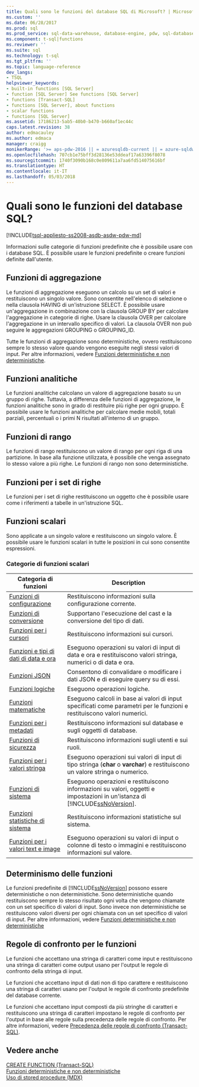 ```yaml
---
title: Quali sono le funzioni del database SQL di Microsoft? | Microsoft Docs
ms.custom: ''
ms.date: 06/28/2017
ms.prod: sql
ms.prod_service: sql-data-warehouse, database-engine, pdw, sql-database
ms.component: t-sql|functions
ms.reviewer: ''
ms.suite: sql
ms.technology: t-sql
ms.tgt_pltfrm: ''
ms.topic: language-reference
dev_langs:
- TSQL
helpviewer_keywords:
- built-in functions [SQL Server]
- function [SQL Server] See functions [SQL Server]
- functions [Transact-SQL]
- functions [SQL Server], about functions
- scalar functions
- functions [SQL Server]
ms.assetid: 17186213-5ab5-40b0-b470-b660af1ec44c
caps.latest.revision: 38
author: edmacauley
ms.author: edmaca
manager: craigg
monikerRange: '>= aps-pdw-2016 || = azuresqldb-current || = azure-sqldw-latest || >= sql-server-2016 || = sqlallproducts-allversions'
ms.openlocfilehash: 707cb1e75bff3d28136e53ddeaf17a63396f8078
ms.sourcegitcommit: 1740f3090b168c0e809611a7aa6fd514075616bf
ms.translationtype: HT
ms.contentlocale: it-IT
ms.lasthandoff: 05/03/2018
---
```

# <a name="what-are-the-sql-database-functions"></a>Quali sono le funzioni del database SQL?
[!INCLUDE[tsql-appliesto-ss2008-asdb-asdw-pdw-md](../../includes/tsql-appliesto-ss2008-asdb-asdw-pdw-md.md)]

Informazioni sulle categorie di funzioni predefinite che è possibile usare con i database SQL. È possibile usare le funzioni predefinite o creare funzioni definite dall'utente.
  
## <a name="aggregate-functions"></a>Funzioni di aggregazione

Le funzioni di aggregazione eseguono un calcolo su un set di valori e restituiscono un singolo valore. Sono consentite nell'elenco di selezione o nella clausola HAVING di un'istruzione SELECT. È possibile usare un'aggregazione in combinazione con la clausola GROUP BY per calcolare l'aggregazione in categorie di righe. Usare la clausola OVER per calcolare l'aggregazione in un intervallo specifico di valori. La clausola OVER non può seguire le aggregazioni GROUPING o GROUPING_ID.

Tutte le funzioni di aggregazione sono deterministiche, ovvero restituiscono sempre lo stesso valore quando vengono eseguite negli stessi valori di input. Per altre informazioni, vedere [Funzioni deterministiche e non deterministiche](../../relational-databases/user-defined-functions/deterministic-and-nondeterministic-functions.md).

## <a name="analytic-functions"></a>Funzioni analitiche
Le funzioni analitiche calcolano un valore di aggregazione basato su un gruppo di righe. Tuttavia, a differenza delle funzioni di aggregazione, le funzioni analitiche sono in grado di restituire più righe per ogni gruppo. È possibile usare le funzioni analitiche per calcolare medie mobili, totali parziali, percentuali o i primi N risultati all'interno di un gruppo.

## <a name="ranking-functions"></a>Funzioni di rango
Le funzioni di rango restituiscono un valore di rango per ogni riga di una partizione. In base alla funzione utilizzata, è possibile che venga assegnato lo stesso valore a più righe. Le funzioni di rango non sono deterministiche.

## <a name="rowset-functions"></a>Funzioni per i set di righe
Le funzioni per i set di righe restituiscono un oggetto che è possibile usare come i riferimenti a tabelle in un'istruzione SQL.

## <a name="scalar-functions"></a>Funzioni scalari
Sono applicate a un singolo valore e restituiscono un singolo valore. È possibile usare le funzioni scalari in tutte le posizioni in cui sono consentite espressioni.

### <a name="categories-of-scalar-functions"></a>Categorie di funzioni scalari
  
|Categoria di funzioni|Description|  
|-----------------------|-----------------|  
|[Funzioni di configurazione](configuration-functions-transact-sql.md)|Restituiscono informazioni sulla configurazione corrente.|  
|[Funzioni di conversione](conversion-functions-transact-sql.md)|Supportano l'esecuzione del cast e la conversione del tipo di dati.|  
|[Funzioni per i cursori](cursor-functions-transact-sql.md)|Restituiscono informazioni sui cursori.|  
|[Funzioni e tipi di dati di data e ora](date-and-time-data-types-and-functions-transact-sql.md)|Eseguono operazioni su valori di input di data e ora e restituiscono valori stringa, numerici o di data e ora.|  
|[Funzioni JSON](json-functions-transact-sql.md)|Consentono di convalidare o modificare i dati JSON e di eseguire query su di essi.|  
|[Funzioni logiche](http://msdn.microsoft.com/library/5b2b4546-951b-462d-91d5-e41fc5acd6f9)|Eseguono operazioni logiche.|  
|[Funzioni matematiche](mathematical-functions-transact-sql.md)|Eseguono calcoli in base ai valori di input specificati come parametri per le funzioni e restituiscono valori numerici.|  
|[Funzioni per i metadati](metadata-functions-transact-sql.md)|Restituiscono informazioni sul database e sugli oggetti di database.|  
|[Funzioni di sicurezza](security-functions-transact-sql.md)|Restituiscono informazioni sugli utenti e sui ruoli.|  
|[Funzioni per i valori stringa](string-functions-transact-sql.md)|Eseguono operazioni sui valori di input di tipo stringa (**char** o **varchar**) e restituiscono un valore stringa o numerico.|  
|[Funzioni di sistema](../../relational-databases/system-functions/system-functions-for-transact-sql.md)|Eseguono operazioni e restituiscono informazioni su valori, oggetti e impostazioni in un'istanza di [!INCLUDE[ssNoVersion](../../includes/ssnoversion-md.md)].|  
|[Funzioni statistiche di sistema](system-statistical-functions-transact-sql.md)|Restituiscono informazioni statistiche sul sistema.|  
|[Funzioni per i valori text e image](http://msdn.microsoft.com/library/b9c70488-1bf5-4068-a003-e548ccbc5199)|Eseguono operazioni su valori di input o colonne di testo o immagini e restituiscono informazioni sul valore.|  
  
## <a name="function-determinism"></a>Determinismo delle funzioni  
 Le funzioni predefinite di [!INCLUDE[ssNoVersion](../../includes/ssnoversion-md.md)] possono essere deterministiche o non deterministiche. Sono deterministiche quando restituiscono sempre lo stesso risultato ogni volta che vengono chiamate con un set specifico di valori di input. Sono invece non deterministiche se restituiscono valori diversi per ogni chiamata con un set specifico di valori di input. Per altre informazioni, vedere [Funzioni deterministiche e non deterministiche](../../relational-databases/user-defined-functions/deterministic-and-nondeterministic-functions.md)  
  
## <a name="function-collation"></a>Regole di confronto per le funzioni  
 Le funzioni che accettano una stringa di caratteri come input e restituiscono una stringa di caratteri come output usano per l'output le regole di confronto della stringa di input.  
  
 Le funzioni che accettano input di dati non di tipo carattere e restituiscono una stringa di caratteri usano per l'output le regole di confronto predefinite del database corrente.  
  
 Le funzioni che accettano input composti da più stringhe di caratteri e restituiscono una stringa di caratteri impostano le regole di confronto per l'output in base alle regole sulla precedenza delle regole di confronto. Per altre informazioni, vedere [Precedenza delle regole di confronto &#40;Transact-SQL&#41;](../../t-sql/statements/collation-precedence-transact-sql.md).  
  
## <a name="see-also"></a>Vedere anche  
 [CREATE FUNCTION &#40;Transact-SQL&#41;](../../t-sql/statements/create-function-transact-sql.md)   
 [Funzioni deterministiche e non deterministiche](../../relational-databases/user-defined-functions/deterministic-and-nondeterministic-functions.md)   
 [Uso di stored procedure &#40;MDX&#41;](../../mdx/using-stored-procedures-mdx.md)  
  
  
